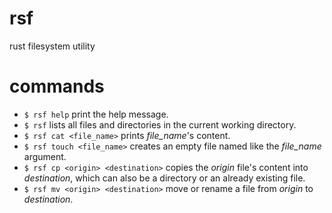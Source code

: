 # rsf
rust filesystem utility

# commands

- `$ rsf help` print the help message.
- `$ rsf` lists all files and directories in the current working directory.
- `$ rsf cat <file_name>` prints _file_name_'s content.
- `$ rsf touch <file_name>` creates an empty file named like the _file_name_ argument.
- `$ rsf cp <origin> <destination>` copies the _origin_ file's content into _destination_, which can also be a directory or an already existing file.
- `$ rsf mv <origin> <destination>` move or rename a file from _origin_ to _destination_.
